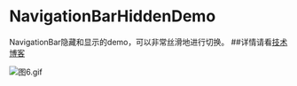 # NavigationBarHiddenDemo

NavigationBar隐藏和显示的demo，可以非常丝滑地进行切换。
##详情请看[技术博客](http://www.jianshu.com/p/60e2369bbe0e)

![图6.gif](http://upload-images.jianshu.io/upload_images/1070332-27935c7cd3209267.gif?imageMogr2/auto-orient/strip)
